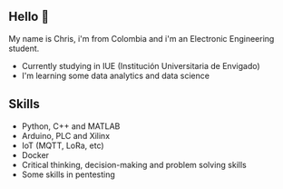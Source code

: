 ## Hello 👋

My name is Chris, i'm from Colombia and i'm an Electronic Engineering student.

* Currently studying in IUE (Institución Universitaria de Envigado)
* I'm learning some data analytics and data science

## Skills

* Python, C++ and MATLAB
* Arduino, PLC and Xilinx
* IoT (MQTT, LoRa, etc)
* Docker
* Critical thinking, decision-making and problem solving skills
* Some skills in pentesting
